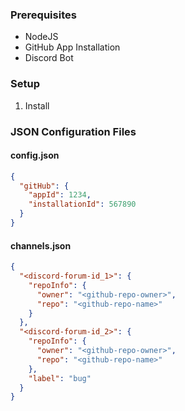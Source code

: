 ### Prerequisites
- NodeJS
- GitHub App Installation
- Discord Bot

### Setup
1. Install


### JSON Configuration Files

#### config.json
```json
{
  "gitHub": {
    "appId": 1234,
    "installationId": 567890
  }
}
```

#### channels.json
```json
{
  "<discord-forum-id_1>": {
    "repoInfo": {
      "owner": "<github-repo-owner>",
      "repo": "<github-repo-name>"
    }
  },
  "<discord-forum-id_2>": {
    "repoInfo": {
      "owner": "<github-repo-owner>",
      "repo": "<github-repo-name>"
    },
    "label": "bug"
  }
}
```